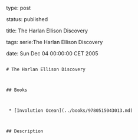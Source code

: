 type: post
status: published
title: The Harlan Ellison Discovery
tags: serie:The Harlan Ellison Discovery
date: Sun Dec 04 00:00:00 CET 2005
~~~~~~
# The Harlan Ellison Discovery

## Books

 * [Involution Ocean](../books/9780515043013.md)

## Description
